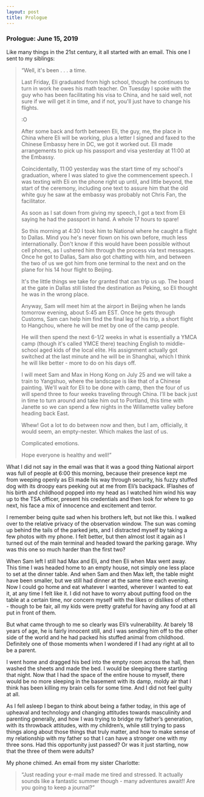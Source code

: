 ```yaml
---
layout: post
title: Prologue
---
```

### Prologue:	June 15, 2019 
 
Like many things in the 21st century, it all started with an email. This one I sent to my siblings:

> “Well, it's been . . . a time.
>
> Last Friday, Eli graduated from high school, though he continues to turn in work he owes his math teacher. On Tuesday I spoke with the guy who has been facilitating his visa to China, and he said well, not sure if we will get it in time, and if not, you'll just have to change his flights.
>
> :O
>
> After some back and forth between Eli, the guy, me, the place in China where Eli will be working, plus a letter I signed and faxed to the Chinese Embassy here in DC, we got it worked out. Eli made arrangements to pick up his passport and visa yesterday at 11:00 at the  Embassy.
>
> Coincidentally, 11:00 yesterday was the start time of my school's graduation, where I was slated to give the commencement speech. I  was texting with Eli on the phone right up until, and little beyond, the start of the ceremony, including one text to assure him that the old white guy he saw at the embassy was probably not Chris Fan, the facilitator. 
>
> As soon as I sat down from giving my speech, I got a text from Eli saying he had the passport in hand. A whole 17 hours to spare!
>
> So this morning at 4:30 I took him to National where he caught a flight to Dallas. Mind you he's never flown on his own before, much less internationally. Don't know if this would have been possible without cell phones, as I ushered him through the process via text   messages. Once he got to Dallas, Sam also got chatting with him, and between the two of us we got him from one terminal to the next and on the plane for his 14 hour flight to Beijing. 
>
> It's the little things we take for granted that can trip us up. The board at the gate in Dallas still listed the destination as Peking, so Eli thought he was in the wrong place. 
>
> Anyway, Sam will meet him at the airport in Beijing when he lands tomorrow evening, about 5:45 am EST. Once he gets through Customs, Sam can help him find the final leg of his trip, a short flight to Hangchou, where he will be met by one of the camp people. 
>
> He will then spend the next 6-1/2 weeks in what is essentially a YMCA camp (though it's called YMCE there) teaching English to middle-school aged kids of the local elite. His assignment actually got switched at the last minute and he will be in Shanghai, which I think he will like better - more to do on his days off.
>
> I will meet Sam and Max in Hong Kong on July 25 and we will take a train to Yangshuo, where the landscape is like that of a Chinese painting. We'll wait for Eli to be done with camp, then the four of us will spend three to four weeks traveling through China. I’ll be back just in time to turn around and take him out to Portland, this time with Janette so we can spend a few nights in the Willamette valley before heading back East.
>
> Whew! Got a lot to do between now and then, but I am, officially, it would seem, an empty-nester. Which makes the last of us. 
>
> Complicated emotions.
>
> Hope everyone is healthy and well!”

What I did not say in the email was that it was a good thing National airport was full of people at 6:00 this morning, because their presence kept me from weeping openly as Eli made his way through security, his fuzzy stuffed dog with its droopy ears peeking out at me from Eli’s backpack. IFlashes of his birth and childhood popped into my head as I watched him wind his way up to the TSA officer, present his credentials and then look for where to go next, his face a mix of innocence and excitement and terror. 

I remember being quite sad when his brothers left, but not like this. I walked over to the relative privacy of the observation window. The sun was coming up behind the tails of the parked jets, and I distracted myself by taking a few photos with my phone. I felt better, but then almost lost it again as I turned out of the main terminal and headed toward the parking garage. Why was this one so much harder than the first two?

When Sam left I still had Max and Eli, and then Eli when Max went away. This time I was headed home to an empty house, not simply one less place to set at the dinner table. And when Sam and then Max left, the table might have been smaller, but we still had dinner at the same time each evening. Now I could go home and eat whatever I wanted, wherever I wanted to eat it, at any time I felt like it. I did not have to worry about putting food on the table at a certain time, nor concern myself with the likes or dislikes of others - though to be fair, all my kids were pretty grateful for having any food at all put in front of them.

But what came through to me so clearly was Eli’s vulnerability. At barely 18 years of age, he is fairly innocent still, and I was sending him off to the other side of the world and he had packed his stuffed animal from childhood. Definitely one of those moments when I wondered if I had any right at all to be a parent.

I went home and dragged his bed into the empty room across the hall, then washed the sheets and made the bed. I would be sleeping there starting that night. Now that I had the space of the entire house to myself, there would be no more sleeping in the basement with its damp, moldy air that I think has been killing my brain cells for some time. And I did not feel guilty at all. 

As I fell asleep I began to think about being a father today, in this age of upheaval and technology and changing attitudes towards masculinity and parenting generally, and how I was trying to bridge my father’s generation, with its throwback attitudes, with  my children’s, while still trying to pass things along about those things that truly matter, and how to make sense of my relationship with my father so that I can have a stronger one with my three sons. Had this opportunity just passed? Or was it just starting, now that the three of them were adults? 

My phone chimed. An email from my sister Charlotte:

> “Just reading your e-mail made me tired and stressed. It actually sounds like a fantastic summer though - many adventures await!!  Are you going to keep a journal?”

